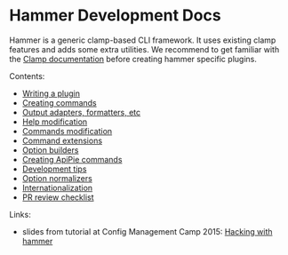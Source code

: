Hammer Development Docs
=======================

Hammer is a generic clamp-based CLI framework. It uses existing clamp features and adds some extra utilities.
We recommend to get familiar with the [Clamp documentation](https://github.com/mdub/clamp/#quick-start)
before creating hammer specific plugins.

Contents:
 - [Writing a plugin](writing_a_plugin.md#writing-your-own-hammer-plugin)
 - [Creating commands](creating_commands.md#create-your-first-command)
 - [Output adapters, formatters, etc](output.md#output)
 - [Help modification](help_modification.md#modify-an-existing-help)
 - [Commands modification](commands_modification.md#modify-an-existing-command)
 - [Command extensions](commands_extension.md#extend-an-existing-command)
 - [Option builders](option_builders.md#option-builders)
 - [Creating ApiPie commands](creating_apipie_commands.md#creating-commands-for-restful-api-with-apipie)
 - [Development tips](development_tips.md#development-tips)
 - [Option normalizers](option_normalizers.md#option-normalizers)
 - [Internationalization](i18n.md#internationalization)
 - [PR review checklist](review_checklist.md)

Links:
 - slides from tutorial at Config Management Camp 2015: [Hacking with hammer](https://tstrachota.fedorapeople.org/slides/hacking_with_hammer/)
